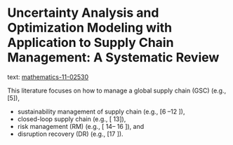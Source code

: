 # Uncertainty Analysis and Optimization Modeling with Application to Supply Chain Management: A Systematic Review

 text: [mathematics-11-02530](../text/mathematics-11-02530.pdf) 

This literature focuses on how to manage a global supply chain (GSC) (e.g., [5]), 
- sustainability management of supply chain (e.g., [6 –12 ]), 
- closed-loop supply chain (e.g., [ 13]), 
- risk management (RM) (e.g., [ 14– 16 ]), and 
- disruption recovery (DR) (e.g., [17 ]).

